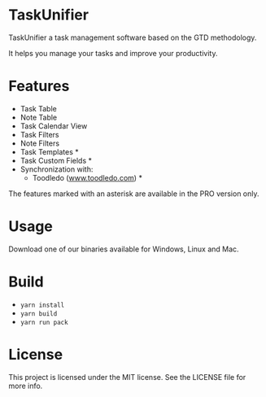 # TaskUnifier

TaskUnifier a task management software based on the GTD methodology.

It helps you manage your tasks and improve your productivity.

# Features

* Task Table
* Note Table
* Task Calendar View
* Task Filters
* Note Filters
* Task Templates *
* Task Custom Fields *
* Synchronization with:
    * Toodledo (www.toodledo.com) *

The features marked with an asterisk are available in the PRO version only.

# Usage

Download one of our binaries available for Windows, Linux and Mac.

# Build

* `yarn install`
* `yarn build`
* `yarn run pack`

# License

This project is licensed under the MIT license. See the LICENSE file for more info.

